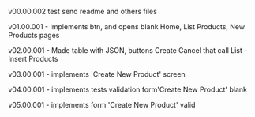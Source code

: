 v00.00.002   test send readme  and others files     

v01.00.001 - Implements btn, and opens blank Home, List Products, New Products pages

v02.00.001 - Made table with JSON, buttons Create Cancel that call List - Insert Products

v03.00.001 - implements 'Create New Product' screen

v04.00.001 - implements tests validation form'Create New Product' blank

v05.00.001 - implements form 'Create New Product' valid



